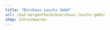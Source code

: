 ```yaml
---
title: "Bürohaus Leuchs GmbH"
url: /bad-mergentheim/buerohaus-leuchs-gmbh/
shop: Schreibwaren
---
```


